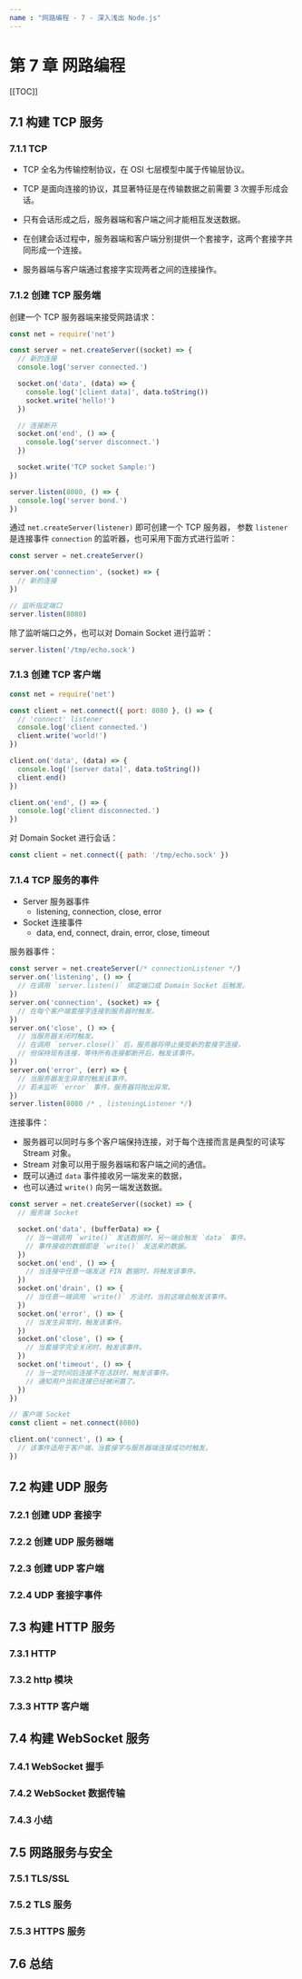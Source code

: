 ```yaml
---
name : "网路编程 - 7 - 深入浅出 Node.js"
---
```


# 第 7 章 网路编程

[[TOC]]

## 7.1 构建 TCP 服务

### 7.1.1 TCP

- TCP 全名为传输控制协议，在 OSI 七层模型中属于传输层协议。

- TCP 是面向连接的协议，其显著特征是在传输数据之前需要 3 次握手形成会话。

- 只有会话形成之后，服务器端和客户端之间才能相互发送数据。

- 在创建会话过程中，服务器端和客户端分别提供一个套接字，这两个套接字共同形成一个连接。

- 服务器端与客户端通过套接字实现两者之间的连接操作。

### 7.1.2 创建 TCP 服务端

创建一个 TCP 服务器端来接受网路请求：

```js
const net = require('net')

const server = net.createServer((socket) => {
  // 新的连接
  console.log('server connected.')

  socket.on('data', (data) => {
    console.log('[client data]', data.toString())
    socket.write('hello!')
  })

  // 连接断开
  socket.on('end', () => {
    console.log('server disconnect.')
  })

  socket.write('TCP socket Sample:')
})

server.listen(8080, () => {
  console.log('server bond.')
})

```

通过 `net.createServer(listener)` 即可创建一个 TCP 服务器，
参数 `listener` 是连接事件 `connection` 的监听器，也可采用下面方式进行监听：

```js
const server = net.createServer()

server.on('connection', (socket) => {
  // 新的连接
})

// 监听指定端口
server.listen(8080)
```

除了监听端口之外，也可以对 Domain Socket 进行监听：

```js
server.listen('/tmp/echo.sock')
```

### 7.1.3 创建 TCP 客户端

```js
const net = require('net')

const client = net.connect({ port: 8080 }, () => {
  // 'connect' listener
  console.log('client connected.')
  client.write('world!')
})

client.on('data', (data) => {
  console.log('[server data]', data.toString())
  client.end()
})

client.on('end', () => {
  console.log('client disconnected.')
})
```

对 Domain Socket 进行会话：

```js
const client = net.connect({ path: '/tmp/echo.sock' })
```

### 7.1.4 TCP 服务的事件

- Server 服务器事件
    - listening, connection, close, error
- Socket 连接事件
    - data, end, connect, drain, error, close, timeout

服务器事件：

```js
const server = net.createServer(/* connectionListener */)
server.on('listening', () => {
  // 在调用 `server.listen()` 绑定端口或 Domain Socket 后触发。
})
server.on('connection', (socket) => {
  // 在每个客户端套接字连接到服务器时触发。
})
server.on('close', () => {
  // 当服务器关闭时触发。
  // 在调用 `server.close()` 后，服务器将停止接受新的套接字连接，
  // 但保持现有连接，等待所有连接都断开后，触发该事件。
})
server.on('error', (err) => {
  // 当服务器发生异常时触发该事件。
  // 若未监听 `error` 事件，服务器将抛出异常。
})
server.listen(8080 /* , listeningListener */)
```

连接事件：

- 服务器可以同时与多个客户端保持连接，对于每个连接而言是典型的可读写 Stream 对象。
-  Stream 对象可以用于服务器端和客户端之间的通信。
- 既可以通过 `data` 事件接收另一端发来的数据，
- 也可以通过 `write()` 向另一端发送数据。

```js
const server = net.createServer((socket) => {
  // 服务端 Socket

  socket.on('data', (bufferData) => {
    // 当一端调用 `write()` 发送数据时，另一端会触发 `data` 事件。
    // 事件接收的数据即是 `write()` 发送来的数据。
  })
  socket.on('end', () => {
    // 当连接中任意一端发送 FIN 数据时，将触发该事件。
  })
  socket.on('drain', () => {
    // 当任意一端调用 `write()` 方法时，当前这端会触发该事件。
  })
  socket.on('error', () => {
    // 当发生异常时，触发该事件。
  })
  socket.on('close', () => {
    // 当套接字完全关闭时，触发该事件。
  })
  socket.on('timeout', () => {
    // 当一定时间后连接不在活跃时，触发该事件。
    // 通知用户当前连接已经被闲置了。
  })
})

// 客户端 Socket
const client = net.connect(8080)

client.on('connect', () => {
  // 该事件适用于客户端，当套接字与服务器端连接成功时触发。
})
```

## 7.2 构建 UDP 服务

### 7.2.1 创建 UDP 套接字
### 7.2.2 创建 UDP 服务器端
### 7.2.3 创建 UDP 客户端
### 7.2.4 UDP 套接字事件


## 7.3 构建 HTTP 服务

### 7.3.1 HTTP

### 7.3.2 http 模块
### 7.3.3 HTTP 客户端


## 7.4 构建 WebSocket 服务

### 7.4.1 WebSocket 握手
### 7.4.2 WebSocket 数据传输
### 7.4.3 小结


## 7.5 网路服务与安全

### 7.5.1 TLS/SSL
### 7.5.2 TLS 服务
### 7.5.3 HTTPS 服务


## 7.6 总结

